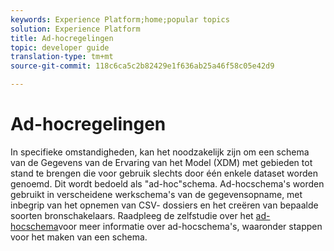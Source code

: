 ```yaml
---
keywords: Experience Platform;home;popular topics
solution: Experience Platform
title: Ad-hocregelingen
topic: developer guide
translation-type: tm+mt
source-git-commit: 118c6ca5c2b82429e1f636ab25a46f58c05e42d9

---
```



# Ad-hocregelingen

In specifieke omstandigheden, kan het noodzakelijk zijn om een schema van de Gegevens van de Ervaring van het Model (XDM) met gebieden tot stand te brengen die voor gebruik slechts door één enkele dataset worden genoemd. Dit wordt bedoeld als &quot;ad-hoc&quot;schema. Ad-hocschema&#39;s worden gebruikt in verscheidene werkschema&#39;s van de gegevensopname, met inbegrip van het opnemen van CSV- dossiers en het creëren van bepaalde soorten bronschakelaars. Raadpleeg de zelfstudie over het [ad-hocschema](../tutorials/ad-hoc.md)voor meer informatie over ad-hocschema&#39;s, waaronder stappen voor het maken van een schema.
